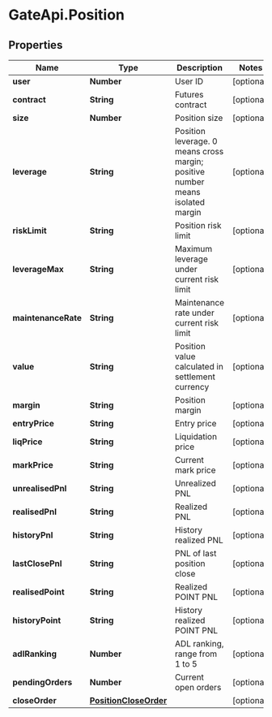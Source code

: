 # GateApi.Position

## Properties
Name | Type | Description | Notes
------------ | ------------- | ------------- | -------------
**user** | **Number** | User ID | [optional] 
**contract** | **String** | Futures contract | [optional] 
**size** | **Number** | Position size | [optional] 
**leverage** | **String** | Position leverage. 0 means cross margin; positive number means isolated margin | [optional] 
**riskLimit** | **String** | Position risk limit | [optional] 
**leverageMax** | **String** | Maximum leverage under current risk limit | [optional] 
**maintenanceRate** | **String** | Maintenance rate under current risk limit | [optional] 
**value** | **String** | Position value calculated in settlement currency | [optional] 
**margin** | **String** | Position margin | [optional] 
**entryPrice** | **String** | Entry price | [optional] 
**liqPrice** | **String** | Liquidation price | [optional] 
**markPrice** | **String** | Current mark price | [optional] 
**unrealisedPnl** | **String** | Unrealized PNL | [optional] 
**realisedPnl** | **String** | Realized PNL | [optional] 
**historyPnl** | **String** | History realized PNL | [optional] 
**lastClosePnl** | **String** | PNL of last position close | [optional] 
**realisedPoint** | **String** | Realized POINT PNL | [optional] 
**historyPoint** | **String** | History realized POINT PNL | [optional] 
**adlRanking** | **Number** | ADL ranking, range from 1 to 5 | [optional] 
**pendingOrders** | **Number** | Current open orders | [optional] 
**closeOrder** | [**PositionCloseOrder**](PositionCloseOrder.md) |  | [optional] 


